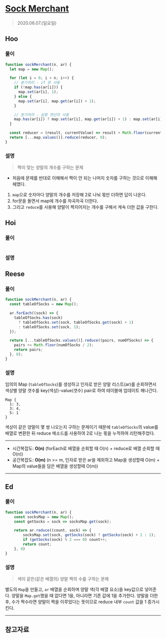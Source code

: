 # [Sock Merchant](https://www.hackerrank.com/challenges/sock-merchant/problem?h_l=interview&playlist_slugs%5B%5D=interview-preparation-kit&playlist_slugs%5B%5D=warmup)

> 2020.06.07.(일요일)

## Hoo

### 풀이

```js
function sockMerchant(n, ar) {
  let map = new Map();

  for (let i = 0; i < n; i++) {
    // 분기처리 - if 문 사용
    if (!map.has(ar[i])) {
      map.set(ar[i], 1);
    } else {
      map.set(ar[i], map.get(ar[i]) + 1);
    }

    // 분기처리 - 삼항 연산자 사용
    map.has(ar[i]) ? map.set(ar[i], map.get(ar[i]) + 1) : map.set(ar[i], 1);
  }

  const reducer = (result, currentValue) => result + Math.floor(currentValue / 2);
  return [...map.values()].reduce(reducer, 0);
}
```

### 설명

> 짝이 맞는 양말의 개수를 구하는 문제

- 처음에 문제를 반대로 이해해서 짝이 안 되는 나머지 숫자를 구하는 것으로 이해해 헤맸다.

1. `map`으로 숫자마다 양말의 개수를 저장해 2로 나눠 몫만 더하면 답이 나온다.
2. for문을 돌면서 map에 개수를 차곡차곡 더한다.
3. 그리고 `reduce`를 사용해 양말이 짝지어지는 개수를 구해서 계속 더한 값을 구한다.

## Hoi

### 풀이

```js
```

### 설명

## Reese

### 풀이

```js
function sockMerchant(n, ar) {
  const tableOfSocks = new Map();

  ar.forEach((sock) => {
    tableOfSocks.has(sock)
      ? tableOfSocks.set(sock, tableOfSocks.get(sock) + 1)
      : tableOfSocks.set(sock, 1);
  });

  return [...tableOfSocks.values()].reduce((pairs, numOfSocks) => {
    pairs += Math.floor(numOfSocks / 2);
    return pairs;
  }, 0);
}
```

### 설명

임의의 Map (`tableOfSocks`)를 생성하고 인자로 받은 양말 리스트(ar)를 순회하면서 색상별 양말 갯수를 key(색상)-value(갯수) pair로 하여 테이블에 업데이트 해나간다.

```
Map {
  1: 3,
  3: 4,
  5: 1
}
```

색상이 같은 양말이 몇 쌍 나오는지 구하는 문제이기 때문에 `tableOfSocks`의 value를 배열로 변환한 뒤 reduce 메소드를 사용하여 2로 나눈 몫을 누적하여 리턴해주었다.

---

- 시간복잡도: **O(n)** (forEach로 배열을 순회할 때 O(n) + reduce로 배열 순회할 때 O(n))
- 공간복잡도: **O(m)** (n >= m, 인자로 받은 ar을 제외하고 Map을 생성할때 O(m) + Map의 value들을 담은 배열을 생성할때 O(m))

---

## Ed

### 풀이

```js
function sockMerchant(n, ar) {
    const socksMap = new Map();
    const getSocks = sock => socksMap.get(sock);

    return ar.reduce((count, sock) => {
        socksMap.set(sock, getSocks(sock) ? getSocks(sock) + 1 : 1);
        if (getSocks(sock) % 2 === 0) count++;
        return count;
    }, 0)
}
```

### 설명

> 색이 같은(같은 배열의) 양말 짝의 수를 구하는 문제

별도의 `Map`을 만들고, `ar` 배열을 순회하며 양말 색(각 배열 요소)을 key값으로 넣어준다. 양말을 `Map.get`했을 때 없다면 1을, 아니라면 기존 값에 1을 추가한다. 양말을 더한 후, 수가 짝수라면 양말이 짝을 이루었다는 뜻이므로 reduce 내부 `count` 값을 1 증가시킨다.

---

## 참고자료
